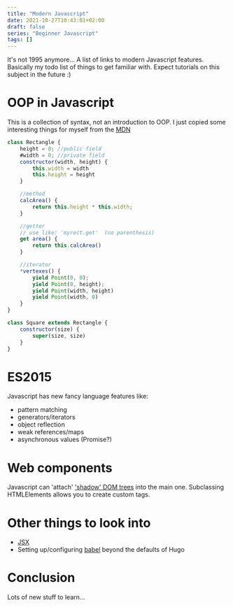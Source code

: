 ```yaml
---
title: "Modern Javascript"
date: 2021-10-27T10:43:01+02:00
draft: false
series: "Beginner Javascript"
tags: []
---
```


It's not 1995 anymore...
A list of links to modern Javascript features.
Basically my todo list of things to get familiar with.
Expect tutorials on this subject in the future :)
<!--more-->


# OOP in Javascript
This is a collection of syntax, not an introduction to OOP.
I just copied some interesting things for myself from the [MDN](https://developer.mozilla.org/en-US/docs/Web/JavaScript/Reference/Classes)

```Javascript
class Rectangle {
	height = 0; //public field
	#width = 0; //private field
	constructor(width, height) {
		this.width = width
		this.height = height
	}

	//method
	calcArea() {
		return this.height * this.width;
	}

	//getter
	// use like: 'myrect.get'  (no parenthesis)
	get area() {
		return this.calcArea()
	}

	//iterator
	*vertexes() {
		yield Point(0, 0);
		yield Point(0, height);
		yield Point(width, height)
		yield Point(width, 0)
	}
}

class Square extends Rectangle {
	constructor(size) {
		super(size, size)
	}
}
```

# ES2015
Javascript has new fancy language features like:
- pattern matching
- generators/iterators
- object reflection
- weak references/maps
- asynchronous values (Promise?)


# Web components
Javascript can 'attach' ['shadow' DOM trees](https://developer.mozilla.org/en-US/docs/Web/Web_Components/Using_shadow_DOM) into the main one.
Subclassing HTMLElements allows you to create custom tags.

# Other things to look into
- [JSX](https://reactjs.org/docs/introducing-jsx.html)
- Setting up/configuring [babel](https://babeljs.io/) beyond the defaults of Hugo

# Conclusion
Lots of new stuff to learn...
